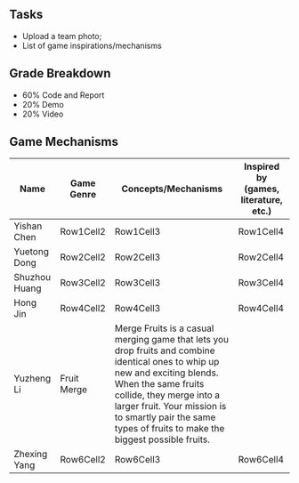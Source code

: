 ## Tasks
- Upload a team photo;
- List of game inspirations/mechanisms

## Grade Breakdown
- 60% Code and Report
- 20% Demo
- 20% Video

## Game Mechanisms
| Name | Game Genre | Concepts/Mechanisms | Inspired by (games, literature, etc.)
|----------|----------|----------|----------|
| Yishan Chen | Row1Cell2 | Row1Cell3 | Row1Cell4 |
| Yuetong Dong | Row2Cell2 | Row2Cell3 | Row2Cell4 |
| Shuzhou Huang | Row3Cell2 | Row3Cell3 | Row3Cell4 |
| Hong Jin | Row4Cell2 | Row4Cell3 | Row4Cell4 |
| Yuzheng Li |Fruit Merge|Merge Fruits is a casual merging game that lets you drop fruits and combine identical ones to whip up new and exciting blends. When the same fruits collide, they merge into a larger fruit. Your mission is to smartly pair the same types of fruits to make the biggest possible fruits.||
| Zhexing Yang | Row6Cell2 | Row6Cell3 | Row6Cell4 |


